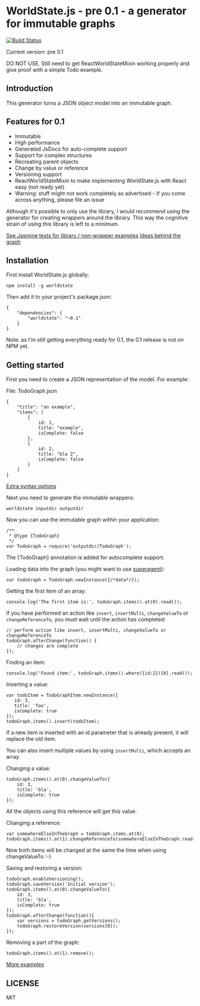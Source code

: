 WorldState.js - pre 0.1 - a generator for immutable graphs
===
[![Build Status](https://travis-ci.org/SanderSpies/WorldState.js.svg?branch=master)](https://travis-ci.org/SanderSpies/WorldState.js)

Current version: pre 0.1

DO NOT USE. Still need to get ReactWorldStateMixin working properly and give proof with a simple Todo example.

Introduction
---
This generator turns a JSON object model into an immutable graph.

Features for 0.1
---
- Immutable
- High performance
- Generated JsDocs for auto-complete support
- Support for complex structures
- Recreating parent objects
- Change by value or reference
- Versioning support
- ReactWorldStateMixin to make implementing WorldState.js with React easy (not ready yet)
- Warning: stuff might not work completely as advertised - if you come across anything, please file an issue

Although it's possible to only use the library, I would recommend using the generator for creating wrappers around
the library. This way the cognitive strain of using this library is left to a minimum.

[See Jasmine tests for library / non-wrapper examples](tests/BaseTests.js)
[Ideas behind the graph](GRAPH.md)

Installation
---
First install WorldState.js globally:
```
npm install -g worldstate
```

Then add it to your project's package.json:
```
{
    "dependencies": {
        "worldstate": "~0.1"
    }
}
```
Note: as I'm still getting everything ready for 0.1, the 0.1 release is not on NPM yet.

Getting started
---
First you need to create a JSON representation of the model. For example:

File: TodoGraph.json
```
{
    "title": "an example",
    "items": [
        {
            id: 1,
            title: "example",
            isComplete: false
        },
        {
            id: 2,
            title: "bla 2",
            isComplete: false
        }
    ]
}
```
[Extra syntax options](JSON_SYNTAX.md)

Next you need to generate the immutable wrappers:
```
worldstate inputdir outputdir
```

Now you can use the immutable graph within your application:
```
/**
 * @type {TodoGraph}
 */
var TodoGraph = require('outputdir/TodoGraph');
```

The {TodoGraph} annotation is added for autocomplete support.

Loading data into the graph (you might want to use [superagent](https://github.com/visionmedia/superagent)):
```
var todoGraph = TodoGraph.newInstance({/*data*/});
```

Getting the first item of an array:
```
console.log('The first item is:', todoGraph.items().at(0).read());
```
If you have performed an action like ``insert``, ``insertMulti``, ``changeValueTo`` or ``changeReferenceTo``, you must
wait until the action has completed:

```
// perform action like insert, insertMulti, changeValueTo or changeReferenceTo
todoGraph.afterChange(function() {
    // changes are complete
});
```

Finding an item:
```
console.log('Found item:', todoGraph.items().where({id:2})[0].read());
```

Inserting a value:
```
var todoItem = TodoGraphItem.newInstance({
   id: 3,
   title: 'foo',
   isComplete: true
});
todoGraph.items().insert(todoItem);
```

If a new item is inserted with an id parameter that is already present, it will replace the old item.

You can also insert multiple values by using ``insertMulti``, which accepts an array.

Changing a value:
```
todoGraph.items().at(0).changeValueTo({
    id: 3,
    title: 'bla',
    isComplete: true
});
```
All the objects using this reference will get this value.

Changing a reference:
```
var somewhereElseInTheGraph = todoGraph.items.at(0);
todoGraph.items().at(1).changeReferenceTo(somewhereElseInTheGraph.read());
```
Now both items will be changed at the same the time when using changeValueTo :-).

Saving and restoring a version:
```
todoGraph.enableVersioning();
todoGraph.saveVersion('Initial version');
todoGraph.items().at(0).changeValueTo({
    id: 3,
    title: 'bla',
    isComplete: true
});
todoGraph.afterChange(function(){
    var versions = todoGraph.getVersions();
    todoGraph.restoreVersion(versions[0]);
});
```

Removing a part of the graph:
```
todoGraph.items().at(1).remove();
```

[More examples](EXAMPLES.md)

LICENSE
---
MIT